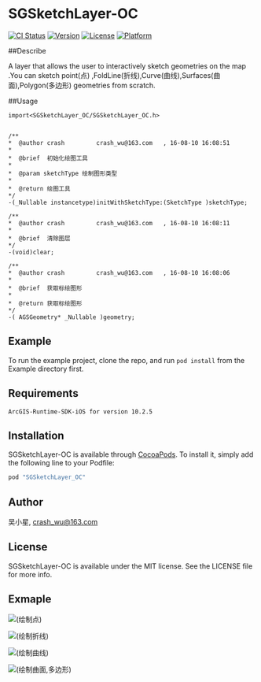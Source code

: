 # SGSketchLayer-OC

[![CI Status](http://img.shields.io/travis/吴小星/SGSketchLayer-OC.svg?style=flat)](https://travis-ci.org/吴小星/SGSketchLayer-OC)
[![Version](https://img.shields.io/cocoapods/v/SGSketchLayer-OC.svg?style=flat)](http://cocoapods.org/pods/SGSketchLayer-OC)
[![License](https://img.shields.io/cocoapods/l/SGSketchLayer-OC.svg?style=flat)](http://cocoapods.org/pods/SGSketchLayer-OC)
[![Platform](https://img.shields.io/cocoapods/p/SGSketchLayer-OC.svg?style=flat)](http://cocoapods.org/pods/SGSketchLayer-OC)


##Describe


A layer that allows the user to interactively sketch geometries on the map .You can sketch point(点) ,FoldLine(折线),Curve(曲线),Surfaces(曲面),Polygon(多边形) geometries from scratch.

##Usage

    import<SGSketchLayer_OC/SGSketchLayer_OC.h>


    /**
    *  @author crash         crash_wu@163.com   , 16-08-10 16:08:51
    *
    *  @brief  初始化绘图工具
    *
    *  @param sketchType 绘制图形类型
    *
    *  @return 绘图工具
    */
    -(_Nullable instancetype)initWithSketchType:(SketchType )sketchType;

    /**
    *  @author crash         crash_wu@163.com   , 16-08-10 16:08:11
    *
    *  @brief  清除图层
    */
    -(void)clear;

    /**
    *  @author crash         crash_wu@163.com   , 16-08-10 16:08:06
    *
    *  @brief  获取标绘图形
    *
    *  @return 获取标绘图形
    */
    -( AGSGeometry* _Nullable )geometry;



## Example

To run the example project, clone the repo, and run `pod install` from the Example directory first.

## Requirements
    ArcGIS-Runtime-SDK-iOS for version 10.2.5

## Installation

SGSketchLayer-OC is available through [CocoaPods](http://cocoapods.org). To install
it, simply add the following line to your Podfile:

```ruby
pod "SGSketchLayer_OC"
```

## Author

吴小星, crash_wu@163.com

## License

SGSketchLayer-OC is available under the MIT license. See the LICENSE file for more info.



## Exmaple

![(绘制点)](http://images.cnblogs.com/cnblogs_com/crash-wu/864784/o_sketchLayer_1.gif)

![(绘制折线)](http://images.cnblogs.com/cnblogs_com/crash-wu/864784/o_SketchLayer_2.gif)

![(绘制曲线)](http://images.cnblogs.com/cnblogs_com/crash-wu/864784/o_SketchLayer_3.gif)

![(绘制曲面,多边形)](http://images.cnblogs.com/cnblogs_com/crash-wu/864784/o_SketchLayer_4.gif)
